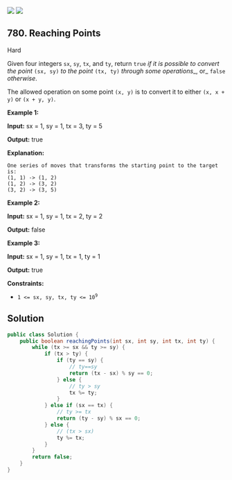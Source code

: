 [![](https://img.shields.io/github/stars/javadev/LeetCode-in-Java?label=Stars&style=flat-square)](https://github.com/javadev/LeetCode-in-Java)
[![](https://img.shields.io/github/forks/javadev/LeetCode-in-Java?label=Fork%20me%20on%20GitHub%20&style=flat-square)](https://github.com/javadev/LeetCode-in-Java/fork)

## 780\. Reaching Points

Hard

Given four integers `sx`, `sy`, `tx`, and `ty`, return `true` _if it is possible to convert the point_ `(sx, sy)` _to the point_ `(tx, ty)` _through some operations__, or_ `false` _otherwise_.

The allowed operation on some point `(x, y)` is to convert it to either `(x, x + y)` or `(x + y, y)`.

**Example 1:**

**Input:** sx = 1, sy = 1, tx = 3, ty = 5

**Output:** true

**Explanation:**

    One series of moves that transforms the starting point to the target is:
    (1, 1) -> (1, 2)
    (1, 2) -> (3, 2)
    (3, 2) -> (3, 5) 

**Example 2:**

**Input:** sx = 1, sy = 1, tx = 2, ty = 2

**Output:** false 

**Example 3:**

**Input:** sx = 1, sy = 1, tx = 1, ty = 1

**Output:** true 

**Constraints:**

*   <code>1 <= sx, sy, tx, ty <= 10<sup>9</sup></code>

## Solution

```java
public class Solution {
    public boolean reachingPoints(int sx, int sy, int tx, int ty) {
        while (tx >= sx && ty >= sy) {
            if (tx > ty) {
                if (ty == sy) {
                    // ty==sy
                    return (tx - sx) % sy == 0;
                } else {
                    // ty > sy
                    tx %= ty;
                }
            } else if (sx == tx) {
                // ty >= tx
                return (ty - sy) % sx == 0;
            } else {
                // (tx > sx)
                ty %= tx;
            }
        }
        return false;
    }
}
```